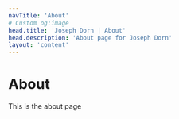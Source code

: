 ```yaml
---
navTitle: 'About'
# Custom og:image
head.title: 'Joseph Dorn | About'
head.description: 'About page for Joseph Dorn'
layout: 'content'
---
```


# About

This is the about page
